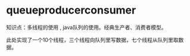 # queueproducerconsumer

知识点：多线程的使用 , java队列的使用。经典生产者、消费者模型。

此处实现了一个10个线程，三个线程向队列里写数据，七个线程从队列里取数据。

